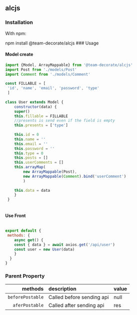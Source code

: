 
  
## alcjs  
  
### Installation  
  
With npm:  
  
 npm install @team-decorate/alcjs  ### Usage  
  
#### Model create  
```js 
import {Model, ArrayMappable} from '@team-decorate/alcjs'  
import Post from './models/Post'  
import Comment from './models/Comment'  
  
const FILLABLE = [  
 'id', 'name', 'email', 'password', 'type'
 ]  
  
class User extends Model {  
    constructor(data) {  
    super()         
    this.fillable = FILLABLE 
    //presents is send even if the field is empty 
    this.presents = ['type']         
    
    this.id = 0  
    this.name = '' 
    this.email = '' 
    this.password = '' 
    this.type = 0 
    this.posts = [] 
    this.userComments = []         
    this.arrayMap(  
        new ArrayMappable(Post), 
        new ArrayMappable(Comment).bind('userComment')  
        )
         
    this.data = data  
    }
 }  
  
```  
  
#### Use Front  
```js  
  
export default {  
 methods: { 
    async get() {  
    const { data } = await axios.get('/api/user')  
    const user = new User(data) 
    } 
  }
}  
```  
  
### Parent Property  
  
|    methods | description |  value |
|-----------:|:-------------------------------------------| :----| 
|    `beforePostable` | Called before sending api         |  null
| `aferPostable` | Called after sending api |  res